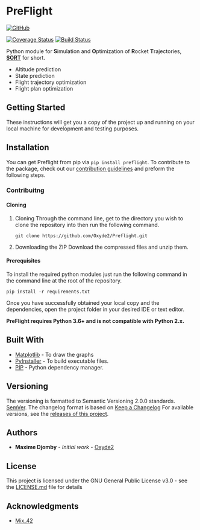 # PreFlight

[![GitHub](https://img.shields.io/github/license/Oxyde2/Preflight)](LICENSE)

[![Coverage Status](https://coveralls.io/repos/github/Oxyde2/Preflight/badge.svg?branch=master)](https://coveralls.io/github/Oxyde2/Preflight?branch=master)
[![Build Status](https://travis-ci.com/Oxyde2/Preflight.svg?branch=master)](https://travis-ci.com/Oxyde2/Preflight)

Python module for **S**imulation and **O**ptimization of **R**ocket **T**rajectories, [**SORT**](https://www.nasa.gov/pdf/140648main_ESAS_17a.pdf) for short.
- Altitude prediction
- State prediction
- Flight trajectory optimization
- Flight plan optimization

## Getting Started

These instructions will get you a copy of the project up and running on your local machine for development and testing purposes.


## Installation

You can get Preflight from pip via `pip install preflight`. To contribute
to the package, check out our [contribution guidelines](CONTRIBUTING.md) and preform the following steps.

### Contribuitng

#### Cloning

 1. Cloning
    Through the command line, get to the directory you wish to clone the repository into then run the following command.
    ```
    git clone https://github.com/Oxyde2/Preflight.git
    ```

2. Downloading the ZIP
    Download the compressed files and unzip them.

#### Prerequisites

To install the required python modules just run the following command in the command line at the root of the repository.

```
pip install -r requirements.txt
```

Once you have successfully obtained your local copy and the dependencies, open the project folder in your desired IDE or text editor.

**PreFlight requires Python 3.6+ and is not compatible with
Python 2.x.**

## Built With

* [Matplotlib](https://matplotlib.org/) - To draw the graphs
* [PyInstaller](https://pyinstaller.readthedocs.io/) - To build executable files.
* [PIP](https://pip.pypa.io/) - Python dependency manager.

## Versioning

The versioning is formatted to Semantic Versioning 2.0.0 standards. [SemVer](https://semver.org/).
The changelog format is based on [Keep a Changelog](https://keepachangelog.com/en/1.0.0/)
For available versions, see the [releases of this project](https://github.com/Oxyde2/Preflight/releases).

## Authors

* **Maxime Djomby** - *Initial work* - [Oxyde2](https://github.com/Oxyde2/)

## License

This project is licensed under the GNU General Public License v3.0 - see the [LICENSE.md](LICENSE.md) file for details

## Acknowledgments

* [Mix_42](https://github.com/42mix)
